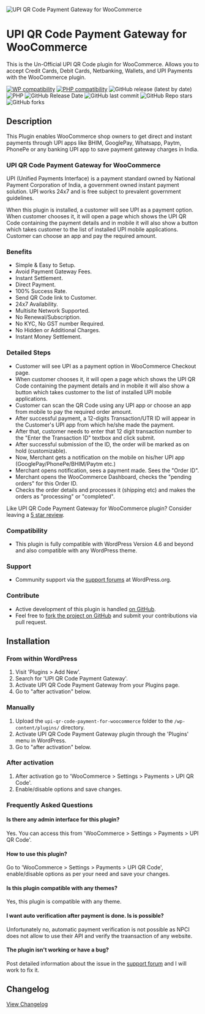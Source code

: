 ![UPI QR Code Payment Gateway for WooCommerce](.github/banner.png "Plugin Banner")

# UPI QR Code Payment Gateway for WooCommerce

This is the Un-Official UPI QR Code plugin for WooCommerce. Allows you to accept Credit Cards, Debit Cards, Netbanking, Wallets, and UPI Payments with the WooCommerce plugin.

[![WP compatibility](https://plugintests.com/plugins/upi-qr-code-payment-for-woocommerce/wp-badge.svg)](https://plugintests.com/plugins/upi-qr-code-payment-for-woocommerce/latest) 
[![PHP compatibility](https://plugintests.com/plugins/upi-qr-code-payment-for-woocommerce/php-badge.svg)](https://plugintests.com/plugins/upi-qr-code-payment-for-woocommerce/latest)
![GitHub release (latest by date)](https://img.shields.io/github/v/release/knit-pay/upi-qr-code-payment-for-woocommerce)
![PHP](https://img.shields.io/badge/php-v7.3%2B-blue)
![GitHub Release Date](https://img.shields.io/github/release-date/knit-pay/upi-qr-code-payment-for-woocommerce?logo=github)
![GitHub last commit](https://img.shields.io/github/last-commit/knit-pay/upi-qr-code-payment-for-woocommerce?logo=github)
![GitHub Repo stars](https://img.shields.io/github/stars/knit-pay/upi-qr-code-payment-for-woocommerce?style=social)
![GitHub forks](https://img.shields.io/github/forks/knit-pay/upi-qr-code-payment-for-woocommerce?style=social)

## Description

This Plugin enables WooCommerce shop owners to get direct and instant payments through UPI apps like BHIM, GooglePay, Whatsapp, Paytm, PhonePe or any banking UPI app to save payment gateway charges in India.

### UPI QR Code Payment Gateway for WooCommerce

UPI (Unified Payments Interface) is a payment standard owned by National Payment Corporation of India, a government owned instant payment solution. UPI works 24x7 and is free subject to prevalent government guidelines.

When this plugin is installed, a customer will see UPI as a payment option. When customer chooses it, it will open a page which shows the UPI QR Code containing the payment details and in mobile it will also show a button which takes customer to the list of installed UPI mobile applications. Customer can choose an app and pay the required amount. 

### Benefits

* Simple & Easy to Setup.
* Avoid Payment Gateway Fees.
* Instant Settlement.
* Direct Payment.
* 100% Success Rate.
* Send QR Code link to Customer.
* 24x7 Availability.
* Multisite Network Supported.
* No Renewal/Subscription.
* No KYC, No GST number Required.
* No Hidden or Additional Charges.
* Instant Money Settlement.

### Detailed Steps

* Customer will see UPI as a payment option in WooCommerce Checkout page.
* When customer chooses it, it will open a page which shows the UPI QR Code containing the payment details and in mobile it will also show a button which takes customer to the list of installed UPI mobile applications.
* Customer can scan the QR Code using any UPI app or choose an app from mobile to pay the required order amount.
* After successful payment, a 12-digits Transaction/UTR ID will appear in the Customer's UPI app from which he/she made the payment.
* After that, customer needs to enter that 12 digit transaction number to the "Enter the Transaction ID" textbox and click submit.
* After successful submission of the ID, the order will be marked as on hold (customizable).
* Now, Merchant gets a notification on the mobile on his/her UPI app (GooglePay/PhonePe/BHIM/Paytm etc.)
* Merchant opens notification, sees a payment made. Sees the "Order ID".
* Merchant opens the WooCommerce Dashboard, checks the "pending orders" for this Order ID.
* Checks the order details and processes it (shipping etc) and makes the orders as "processing" or "completed".

Like UPI QR Code Payment Gateway for WooCommerce plugin? Consider leaving a [5 star review](https://wordpress.org/support/plugin/upi-qr-code-payment-for-woocommerce/reviews/?rate=5#new-post).

### Compatibility

* This plugin is fully compatible with WordPress Version 4.6 and beyond and also compatible with any WordPress theme.

### Support
* Community support via the [support forums](https://wordpress.org/support/plugin/upi-qr-code-payment-for-woocommerce) at WordPress.org.

### Contribute
* Active development of this plugin is handled [on GitHub](https://github.com/knit-pay/upi-qr-code-payment-for-woocommerce).
* Feel free to [fork the project on GitHub](https://github.com/knit-pay/upi-qr-code-payment-for-woocommerce) and submit your contributions via pull request.

## Installation

### From within WordPress
1. Visit 'Plugins > Add New'.
1. Search for 'UPI QR Code Payment Gateway'.
1. Activate UPI QR Code Payment Gateway from your Plugins page.
1. Go to "after activation" below.

### Manually
1. Upload the `upi-qr-code-payment-for-woocommerce` folder to the `/wp-content/plugins/` directory.
1. Activate UPI QR Code Payment Gateway plugin through the 'Plugins' menu in WordPress.
1. Go to "after activation" below.

### After activation
1. After activation go to 'WooCommerce > Settings > Payments > UPI QR Code'.
1. Enable/disable options and save changes.

### Frequently Asked Questions

#### Is there any admin interface for this plugin?

Yes. You can access this from 'WooCommerce > Settings > Payments > UPI QR Code'.

#### How to use this plugin?

Go to 'WooCommerce > Settings > Payments > UPI QR Code', enable/disable options as per your need and save your changes.

#### Is this plugin compatible with any themes?

Yes, this plugin is compatible with any theme.

#### I want auto verification after payment is done. Is is possible?

Unfortunately no, automatic payment verification is not possible as NPCI does not allow to use their API and verify the traansaction of any website.

#### The plugin isn't working or have a bug?

Post detailed information about the issue in the [support forum](https://wordpress.org/support/plugin/upi-qr-code-payment-for-woocommerce) and I will work to fix it.

## Changelog
[View Changelog](CHANGELOG.md)